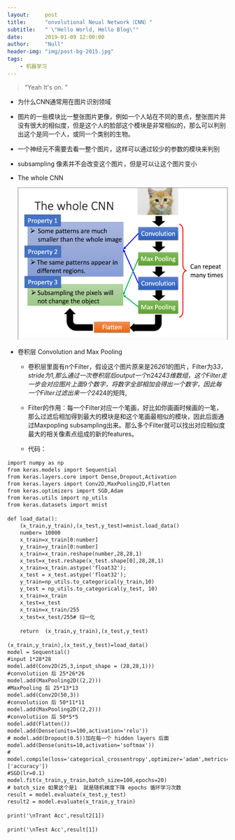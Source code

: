 ```yaml
---
layout:     post
title:      "onvolutional Neual Network（CNN）"
subtitle:   " \"Hello World, Hello Blog\""
date:       2019-01-09 12:00:00
author:     "Null"
header-img: "img/post-bg-2015.jpg"
tags:
    - 机器学习
---
```


> “Yeah It's on. ”


*  为什么CNN通常用在图片识别领域

  *  图片的一些模块比一整张图片更像，例如一个人站在不同的景点，整张图片并没有很大的相似度，但是这个人的脸部这个模块是非常相似的，那么可以判别出这个是同一个人，或同一个类别的生物。

  *  一个神经元不需要去看一整个图片，这样可以通过较少的参数的模块来判别

  *  subsampling 像素并不会改变这个图片，但是可以让这个图片变小

*  The whole CNN

   ![cnn1](/img/CNN/cnn1.png)

*  卷积层 Convolution and Max Pooling
    *  卷积层里面有n个Filter，假设这个图片原来是26*26*1的图片，Filter为3*3，stride为1,那么通过一次卷积层后output一个n*24*243维数组，这个Filter走一步会对应图片上面9个数字，将数字全部相加会得出一个数字，因此每一个Filter过滤出来一个24*24的矩阵,

    *  Filter的作用：每一个Filter对应一个笔画，好比如你画画时候画的一笔，那么过滤后相加得到最大的模块是和这个笔画最相似的模块，因此后面通过Maxpopling subsampling出来。那么多个Filter就可以找出对应相似度最大的相关像素点组成的新的features。

    *  代码：


```
import numpy as np
from keras.models import Sequential
from keras.layers.core import Dense,Dropout,Activation
from keras.layers import Conv2D,MaxPooling2D,Flatten
from keras.optimizers import SGD,Adam
from keras.utils import np_utils
from keras.datasets import mnist

def load_data():
    (x_train,y_train),(x_test,y_test)=mnist.load_data()
    number= 10000
    x_train=x_train[0:number]
    y_train=y_train[0:number]
    x_train=x_train.reshape(number,28,28,1)
    x_test=x_test.reshape(x_test.shape[0],28,28,1)
    x_train=x_train.astype('float32');
    x_test = x_test.astype('float32');
    y_train=np_utils.to_categorical(y_train,10)
    y_test = np_utils.to_categorical(y_test, 10)
    x_train=x_train
    x_test=x_test
    x_train=x_train/255
    x_test=x_test/255# 归一化

    return  (x_train,y_train),(x_test,y_test)

(x_train,y_train),(x_test,y_test)=load_data()
model = Sequential()
#input 1*28*28
model.add(Conv2D(25,3,input_shape = (28,28,1)))
#convolutiion 后 25*26*26
model.add(MaxPooling2D((2,2)))
#MaxPooling 后 25*13*13
model.add(Conv2D(50,3))
#convolutiion 后 50*11*11
model.add(MaxPooling2D((2,2)))
#convolutiion 后 50*5*5
model.add(Flatten())
model.add(Dense(units=100,activation='relu'))
# model.add(Dropout(0.5))加在每一个 hidden layers 后面
model.add(Dense(units=10,activation='softmax'))
#
model.compile(loss='categorical_crossentropy',optimizer='adam',metrics=['accuracy'])
#SGD(lr=0.1)
model.fit(x_train,y_train,batch_size=100,epochs=20)
# batch_size 如果这个是1  就是随机梯度下降 epochs 循环学习次数
result = model.evaluate(x_test,y_test)
result2 = model.evaluate(x_train,y_train)

print('\nTrant Acc',result2[1])

print('\nTest Acc',result[1])
```



